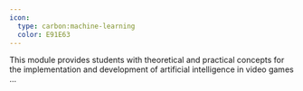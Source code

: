```yaml
---
icon:
  type: carbon:machine-learning
  color: E91E63
---
```


This module provides students with theoretical and practical concepts for the implementation and development of artificial intelligence in video games ... 
